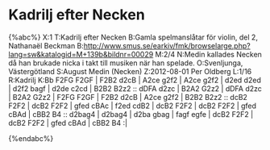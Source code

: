 # Kadrilj efter Necken

{%abc%}
X:1
T:Kadrilj efter Necken
B:Gamla spelmanslåtar för violin, del 2, Nathanaël Beckman
B:http://www.smus.se/earkiv/fmk/browselarge.php?lang=sw&katalogid=M+139b&bildnr=00029
M:2/4
N:Medin kallades Necken då han brukade nicka i takt till musiken när han spelade.
O:Svenljunga, Västergötland
S:August Medin (Necken)
Z:2012-08-01 Per Oldberg
L:1/16
R:Kadrilj
K:Bb
F2FG F2GF | F2B2 d2cB | A2ce g2f2 | A2ce g2f2 | 
d2ed d2ed | d2f2 bagf | d2de c2cd | B2B2 B2z2 :: 
dDFA d2zc | B2A2 G2z2 | dDFA d2zc | B2A2 G2z2 | 
F2FG F2GF | F2B2 d2cB | A2ce g2f2 | B2B2 B2z2 :: 
dcB2 F2F2 | dcB2 F2F2 | gfed cBAc | f2ed cdB2 | 
dcB2 F2F2 | dcB2 F2F2 | gfed cBAd | cBB2 B4 :: 
d2bag4 | d2bag4 | d2ba gbag | fagf egfe | 
dcB2 F2F2 | dcB2 F2F2 | gfed cBAd | cBB2 B4 :| 

{%endabc%}
